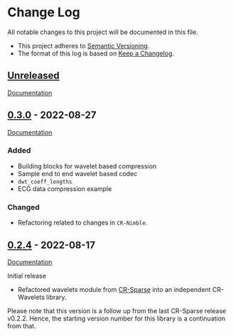 # Change Log
All notable changes to this project will be documented in this file.

* This project adheres to [Semantic Versioning](https://semver.org/spec/v2.0.0.html).
* The format of this log is based on [Keep a Changelog](https://keepachangelog.com/en/1.0.0/).

## [Unreleased]

[Documentation](https://cr-wavelets.readthedocs.io/en/latest/)

## [0.3.0] - 2022-08-27

[Documentation](https://cr-wavelets.readthedocs.io/en/v0.3.0/)

### Added

- Building blocks for wavelet based compression
- Sample end to end wavelet based codec
- `dwt_coeff_lengths`
- ECG data compression example

### Changed

- Refactoring related to changes in `CR-Nimble`.

## [0.2.4] - 2022-08-17

[Documentation](https://cr-wavelets.readthedocs.io/en/v0.2.4/)

Initial release

* Refactored wavelets module from [CR-Sparse]((https://cr-sparse.readthedocs.io/en/v0.2.2/))
  into an independent CR-Wavelets library.

Please note that this version is a follow up from the last CR-Sparse release v0.2.2.
Hence, the starting version number for this library is a continuation from that.

[Unreleased]: https://github.com/carnotresearch/cr-wavelets/compare/v0.3.0...HEAD
[0.3.0]: https://github.com/carnotresearch/cr-wavelets/compare/0.2.4...v0.3.0
[0.2.4]: https://github.com/carnotresearch/cr-wavelets/releases/tag/v0.2.4
